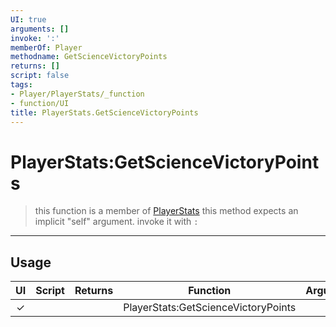 ```yaml
---
UI: true
arguments: []
invoke: ':'
memberOf: Player
methodname: GetScienceVictoryPoints
returns: []
script: false
tags:
- Player/PlayerStats/_function
- function/UI
title: PlayerStats.GetScienceVictoryPoints
---
```

# PlayerStats:GetScienceVictoryPoints
> this function is a member of [PlayerStats](civ-6/lua/PlayerStats.md)
> this method expects an implicit "self" argument. invoke it with `:`
-----
## Usage
|  UI | Script | Returns | Function | Arguments |
|:---:|:------:|-------:|:--------:|:---------|
|✓| ||PlayerStats:GetScienceVictoryPoints||

